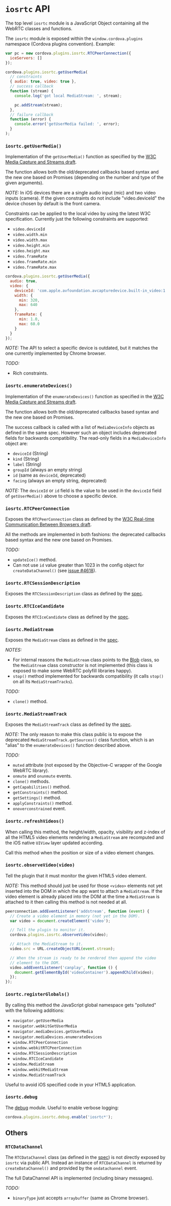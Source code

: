 # `iosrtc` API

The top level `iosrtc` module is a JavaScript Object containing all the WebRTC classes and functions.

The `iosrtc` module is exposed within the `window.cordova.plugins` namespace (Cordova plugins convention). Example:

```javascript
var pc = new cordova.plugins.iosrtc.RTCPeerConnection({
  iceServers: []
});

cordova.plugins.iosrtc.getUserMedia(
  // constraints
  { audio: true, video: true },
  // success callback
  function (stream) {
    console.log('got local MediaStream: ', stream);

    pc.addStream(stream);
  },
  // failure callback
  function (error) {
    console.error('getUserMedia failed: ', error);
  }
);
```


### `iosrtc.getUserMedia()`

Implementation of the  `getUserMedia()` function as specified by the [W3C Media Capture and Streams draft](http://w3c.github.io/mediacapture-main/#local-content).

The function allows both the old/deprecated callbacks based syntax and the new one based on Promises (depending on the number and type of the given arguments).

*NOTE:* In iOS devices there are a single audio input (mic) and two video inputs (camera). If the given constraints do not include "video.deviceId" the device chosen by default is the front camera.

Constraints can be applied to the local video by using the latest W3C specification. Currently just the following constraints are supported:

* `video.deviceId`
* `video.width.min`
* `video.width.max`
* `video.height.min`
* `video.height.max`
* `video.frameRate`
* `video.frameRate.min`
* `video.frameRate.max`

```javascript
cordova.plugins.iosrtc.getUserMedia({
  audio: true,
  video: {
    deviceId: 'com.apple.avfoundation.avcapturedevice.built-in_video:1',
    width: {
      min: 320,
      max: 640
    },
    frameRate: {
      min: 1.0,
      max: 60.0
    }
  }
});
```

*NOTE:* The API to select a specific device is outdated, but it matches the one currently implemented by Chrome browser.

*TODO:*

* Rich constraints.


### `iosrtc.enumerateDevices()`

Implementation of the  `enumerateDevices()` function as specified in the [W3C Media Capture and Streams draft](http://w3c.github.io/mediacapture-main/#enumerating-devices).

The function allows both the old/deprecated callbacks based syntax and the new one based on Promises.

The success callback is called with a list of `MediaDeviceInfo` objects as defined in the same spec. However such an object includes deprecated fields for backwards compatibility. The read-only fields in a `MediaDeviceInfo` object are:

* `deviceId` (String)
* `kind` (String)
* `label` (String)
* `groupId` (always an empty string)
* `id` (same as `deviceId`, deprecated)
* `facing` (always an empty string, deprecated)

*NOTE:* The `deviceId` or `id` field is the value to be used in the `deviceId` field of `getUserMedia()` above to choose a specific device.


### `iosrtc.RTCPeerConnection`

Exposes the `RTCPeerConnection` class as defined by the [W3C Real-time Communication Between Browsers draft](http://www.w3.org/TR/webrtc/#rtcpeerconnection-interface).

All the methods are implemented in both fashions: the deprecated callbacks based syntax and the new one based on Promises.

*TODO:*

* `updateIce()` method.
* Can not use `id` value greater than 1023 in the config object for `createDataChannel()` (see [issue #4618](https://code.google.com/p/webrtc/issues/detail?id=4618)).


###  `iosrtc.RTCSessionDescription`

Exposes the `RTCSessionDescription` class as defined by the [spec](http://www.w3.org/TR/webrtc/#idl-def-RTCSessionDescription).


### `iosrtc.RTCIceCandidate`

Exposes the `RTCIceCandidate` class as defined by the [spec](http://www.w3.org/TR/webrtc/#idl-def-RTCIceCandidate).


### `iosrtc.MediaStream`

Exposes the  `MediaStream` class as defined in the [spec](http://w3c.github.io/mediacapture-main/#mediastream).

*NOTES:*

* For internal reasons the `MediaStream` class points to the [Blob](https://developer.mozilla.org/en-US/docs/Web/API/Blob) class, so the `MediaStream` class constructor is not implemented (this class is exposed to make some WebRTC polyfill libraries happy).
* `stop()` method implemented for backwards compatibility (it calls `stop()` on all its `MediaStreamTracks`).

*TODO:*

* `clone()` method.


### `iosrtc.MediaStreamTrack`

Exposes the `MediaStreamTrack` class as defined by the [spec](http://w3c.github.io/mediacapture-main/#mediastreamtrack).

*NOTE:* The only reason to make this class public is to expose the deprecated `MediaStreamTrack.getSources()` class function, which is an "alias" to the `enumerateDevices()` function described above.

*TODO:*

* `muted` attribute (not exposed by the Objective-C wrapper of the Google WebRTC library).
* `onmute` and `onunmute` events.
* `clone()` methods.
* `getCapabilities()` method.
* `getConstraints()` method.
* `getSettings()` method.
* `applyConstraints()` method.
* `onoverconstrained` event.


### `iosrtc.refreshVideos()`

When calling this method, the height/width, opacity, visibility and z-index of all the HTML5 video elements rendering a `MediaStream` are recomputed and the iOS native `UIView` layer updated according.

Call this method when the position or size of a video element changes.


### `iosrtc.observeVideo(video)`

Tell the plugin that it must monitor the given HTML5 video element.

*NOTE:* This method should just be used for those `<video>` elements not yet inserted into the DOM in which the app want to attach a `MediaStream`. If the video element is already placed into the DOM at the time a `MediaStream` is attached to it then calling this method is not needed at all.

```javascript
peerconnection.addEventListener('addstream', function (event) {
  // Create a video element in memory (not yet in the DOM).
  var video = document.createElement('video');

  // Tell the plugin to monitor it.
  cordova.plugins.iosrtc.observeVideo(video);

  // Attach the MediaStream to it.
  video.src = URL.createObjectURL(event.stream);

  // When the stream is ready to be rendered then append the video
  // element to the DOM.
  video.addEventListener('canplay', function () {
    document.getElementById('videoContainer').appendChild(video);
  });
});
```


### `iosrtc.registerGlobals()`

By calling this method the JavaScript global namespace gets "polluted" with the following additions:

* `navigator.getUserMedia`
* `navigator.webkitGetUserMedia`
* `navigator.mediaDevices.getUserMedia`
* `navigator.mediaDevices.enumerateDevices`
* `window.RTCPeerConnection`
* `window.webkitRTCPeerConnection`
* `window.RTCSessionDescription`
* `window.RTCIceCandidate`
* `window.MediaStream`
* `window.webkitMediaStream`
* `window.MediaStreamTrack`

Useful to avoid iOS specified code in your HTML5 application.


### `iosrtc.debug`

The [debug](https://github.com/visionmedia/debug) module. Useful to enable verbose logging:

```javascript
cordova.plugins.iosrtc.debug.enable('iosrtc*');
```


## Others


### `RTCDataChannel`

The `RTCDataChannel` class (as defined in the [spec](http://www.w3.org/TR/webrtc/#idl-def-RTCDataChannel)) is not directly exposed by `iosrtc` via public API. Instead an instance of `RTCDataChannel` is returned by `createDataChannel()` and provided by the `ondatachannel` event.

The full DataChannel API is implemented (including binary messages).

*TODO:*

* `binaryType` just accepts `arraybuffer` (same as Chrome browser).
